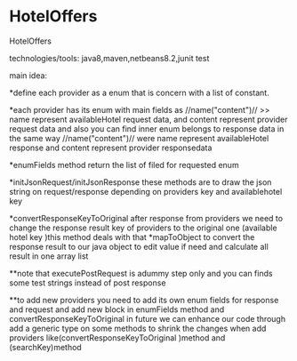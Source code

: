 # HotelOffers
HotelOffers

technologies/tools:
java8,maven,netbeans8.2,junit test

main idea:

*define each provider as a enum that is concern with a list of constant.

*each provider has its enum with
 main fields as //name("content")// >> 
name represent availableHotel request data, and content represent provider request data 
and also you can find inner enum belongs to response data in the same way //name("content")//
 were name represent availableHotel response and content represent provider responsedata

*enumFields method return the list of filed for requested enum

*initJsonRequest/initJsonResponse  these methods are to draw the json string on request/response depending on providers key and availablehotel key 

*convertResponseKeyToOriginal after response from providers we need to change the response result key of providers to the original one (available hotel key )this method deals with that
*mapToObject to convert the response result to our java object to edit value if need and calculate all result in one array list
 

**note that executePostRequest is adummy step only
and you can finds some test strings instead of post response 


**to add new providers you need to add its own enum fields for response and request and add new block in enumFields method and convertResponseKeyToOriginal 
in future we can enhance our code through add a generic type on some methods to shrink the changes when add providers like(convertResponseKeyToOriginal )method and (searchKey)method
